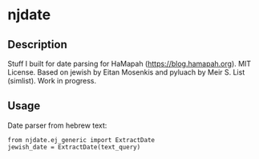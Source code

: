 # njdate

## Description

Stuff I built for date parsing for HaMapah (<https://blog.hamapah.org>).
MIT License. Based on jewish by Eitan Mosenkis and pyluach by Meir S. List (simlist).
Work in progress.

## Usage

Date parser from hebrew text:

```python3
from njdate.ej_generic import ExtractDate
jewish_date = ExtractDate(text_query)
```
